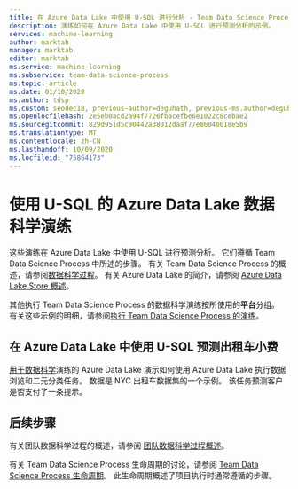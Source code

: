 ```yaml
---
title: 在 Azure Data Lake 中使用 U-SQL 进行分析 - Team Data Science Process
description: 演练如何在 Azure Data Lake 中使用 U-SQL 进行预测分析的示例。
services: machine-learning
author: marktab
manager: marktab
editor: marktab
ms.service: machine-learning
ms.subservice: team-data-science-process
ms.topic: article
ms.date: 01/10/2020
ms.author: tdsp
ms.custom: seodec18, previous-author=deguhath, previous-ms.author=deguhath
ms.openlocfilehash: 2e5eb0acd2a94f7726fbacefbe6e1022c8cebae2
ms.sourcegitcommit: 829d951d5c90442a38012daaf77e86046018e5b9
ms.translationtype: MT
ms.contentlocale: zh-CN
ms.lasthandoff: 10/09/2020
ms.locfileid: "75864173"
---
```

# <a name="azure-data-lake-data-science-walkthroughs-using-u-sql"></a>使用 U-SQL 的 Azure Data Lake 数据科学演练

这些演练在 Azure Data Lake 中使用 U-SQL 进行预测分析。 它们遵循 Team Data Science Process 中所述的步骤。 有关 Team Data Science Process 的概述，请参阅[数据科学过程](overview.md)。 有关 Azure Data Lake 的简介，请参阅 [Azure Data Lake Store 概述](../../data-lake-store/data-lake-store-overview.md)。

其他执行 Team Data Science Process 的数据科学演练按所使用的**平台**分组。 有关这些示例的明细，请参阅[执行 Team Data Science Process 的演练](walkthroughs.md)。


## <a name="predict-taxi-tips-using-u-sql-with-azure-data-lake"></a>在 Azure Data Lake 中使用 U-SQL 预测出租车小费

[用于数据科学](data-lake-walkthrough.md)演练的 Azure Data Lake 演示如何使用 Azure Data Lake 执行数据浏览和二元分类任务。  数据是 NYC 出租车数据集的一个示例。  该任务预测客户是否支付了一条提示。 


## <a name="next-steps"></a>后续步骤

有关团队数据科学过程的概述，请参阅 [团队数据科学过程概述](overview.md)。

有关 Team Data Science Process 生命周期的讨论，请参阅 [Team Data Science Process 生命周期](lifecycle.md)。 此生命周期概述了项目执行时通常遵循的步骤。 
